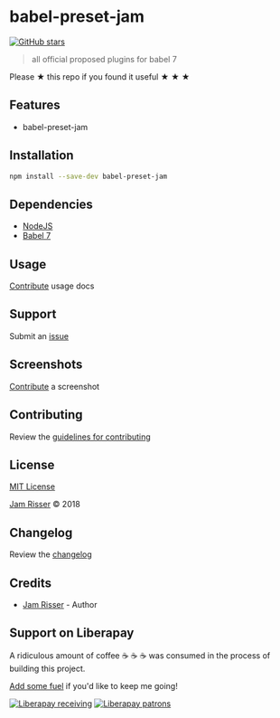 # babel-preset-jam

[![GitHub stars](https://img.shields.io/github/stars/codejamninja/babel-preset-jam.svg?style=social&label=Stars)](https://github.com/codejamninja/babel-preset-jam)

> all official proposed plugins for babel 7

Please ★ this repo if you found it useful ★ ★ ★


## Features

* babel-preset-jam


## Installation

```sh
npm install --save-dev babel-preset-jam
```


## Dependencies

* [NodeJS](https://nodejs.org)
* [Babel 7](https://babeljs.io)


## Usage

[Contribute](https://github.com/codejamninja/babel-preset-jam/blob/master/CONTRIBUTING.md) usage docs


## Support

Submit an [issue](https://github.com/codejamninja/babel-preset-jam/issues/new)


## Screenshots

[Contribute](https://github.com/codejamninja/babel-preset-jam/blob/master/CONTRIBUTING.md) a screenshot


## Contributing

Review the [guidelines for contributing](https://github.com/codejamninja/babel-preset-jam/blob/master/CONTRIBUTING.md)


## License

[MIT License](https://github.com/codejamninja/babel-preset-jam/blob/master/LICENSE)

[Jam Risser](https://codejam.ninja) © 2018


## Changelog

Review the [changelog](https://github.com/codejamninja/babel-preset-jam/blob/master/CHANGELOG.md)


## Credits

* [Jam Risser](https://codejam.ninja) - Author


## Support on Liberapay

A ridiculous amount of coffee ☕ ☕ ☕ was consumed in the process of building this project.

[Add some fuel](https://liberapay.com/codejamninja/donate) if you'd like to keep me going!

[![Liberapay receiving](https://img.shields.io/liberapay/receives/codejamninja.svg?style=flat-square)](https://liberapay.com/codejamninja/donate)
[![Liberapay patrons](https://img.shields.io/liberapay/patrons/codejamninja.svg?style=flat-square)](https://liberapay.com/codejamninja/donate)
